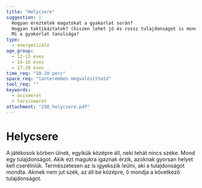 ```yaml
---
title: "Helycsere"
suggestion: | 
  Hogyan éreztétek magatokat a gyakorlat során?
  Hogyan taktikáztatok? (hiszen lehet jó és rossz tulajdonságot is mondani)
  Mi a gyakorlat tanulsága?
type:
  - energetizáló
age_group:
  - 12-13 éves
  - 14-16 éves
  - 17-20 éves
time_req: "10-20 perc"
space_req: "tanteremben megvalósítható"
tool_req: ""
keywords: 
  - önismeret
  - társismeret
attachment: "238_helycsere.pdf"
---
```


# Helycsere

 A játékosok körben ülnek, egyikük középre áll, neki tehát nincs széke. Mond egy tulajdonságot. Akik ezt magukra igaznak érzik, azoknak gyorsan helyet kell cserélniük. Természetesen az is igyekszik leülni, aki a tulajdonságot mondta. Akinek nem jut szék, az áll be középre, ő mondja a következő tulajdonságot.  
  
